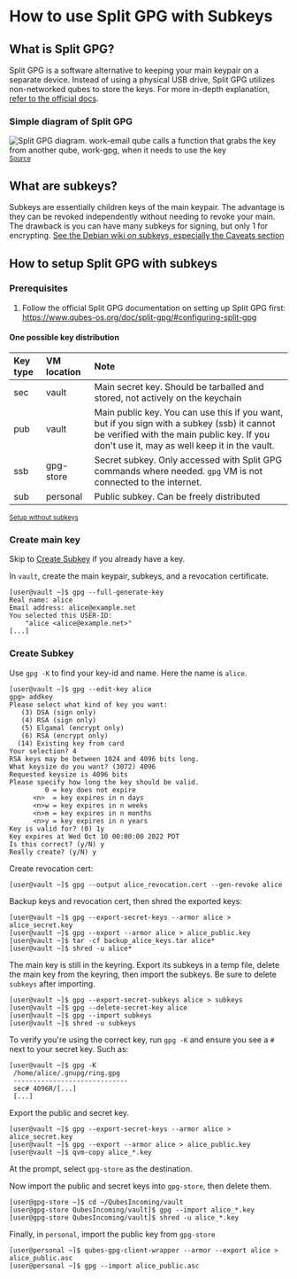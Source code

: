 # How to use Split GPG with Subkeys

## What is Split GPG?

Split GPG is a software alternative to keeping your main keypair on a separate device. Instead of using a physical USB drive, Split GPG utilizes non-networked qubes to store the keys. For more in-depth explanation, [refer to the official docs](https://www.qubes-os.org/doc/split-gpg/).

### Simple diagram of Split GPG
![Split GPG diagram. work-email qube calls a function that grabs the key from another qube, work-gpg, when it needs to use the key](https://www.qubes-os.org/attachment/doc/split-gpg-diagram.png)
<sup>[Source](https://www.qubes-os.org/attachment/doc/split-gpg-diagram.png)</sup>

## What are subkeys?

Subkeys are essentially children keys of the main keypair. The advantage is they can be revoked independently without needing to revoke your main. The drawback is you can have many subkeys for signing, but only 1 for encrypting. [See the Debian wiki on subkeys, especially the Caveats section](https://wiki.debian.org/Subkeys)

## How to setup Split GPG with subkeys

### Prerequisites
1. Follow the official Split GPG documentation on setting up Split GPG first: https://www.qubes-os.org/doc/split-gpg/#configuring-split-gpg

#### One possible key distribution

| Key type | VM location | Note             |
|:---------|:------------|:-----------------|
| sec      | vault       | Main secret key. Should be tarballed and stored, not actively on the keychain   |
| pub      | vault       | Main public key. You can use this if you want, but if you sign with a subkey (ssb) it cannot be verified with the main public key. If you don't use it, may as well keep it in the vault. |
| ssb      | gpg-store   | Secret subkey. Only accessed with Split GPG commands where needed. `gpg` VM is not connected to the internet. |
| sub      | personal    | Public subkey. Can be freely distributed  |


<sup>[Setup without subkeys](https://www.qubes-os.org/doc/split-gpg/#setup-description)</sup>


### Create main key

Skip to [Create Subkey](#create-subkey) if you already have a key.

In `vault`, create the main keypair, subkeys, and a revocation certificate.

```
[user@vault ~]$ gpg --full-generate-key
Real name: alice
Email address: alice@example.net
You selected this USER-ID:
    "alice <alice@example.net>"
[...]
```

### Create Subkey
Use `gpg -K` to find your key-id and name. Here the name is `alice`.

```
[user@vault ~]$ gpg --edit-key alice
gpg> addkey
Please select what kind of key you want:
   (3) DSA (sign only)
   (4) RSA (sign only)
   (5) Elgamal (encrypt only)
   (6) RSA (encrypt only)
  (14) Existing key from card
Your selection? 4
RSA keys may be between 1024 and 4096 bits long.
What keysize do you want? (3072) 4096
Requested keysize is 4096 bits
Please specify how long the key should be valid.
         0 = key does not expire
      <n>  = key expires in n days
      <n>w = key expires in n weeks
      <n>m = key expires in n months
      <n>y = key expires in n years
Key is valid for? (0) 1y
Key expires at Wed Oct 10 00:00:00 2022 PDT
Is this correct? (y/N) y
Really create? (y/N) y
```

Create revocation cert:
```
[user@vault ~]$ gpg --output alice_revocation.cert --gen-revoke alice
```

Backup keys and revocation cert, then shred the exported keys:
```
[user@vault ~]$ gpg --export-secret-keys --armor alice > alice_secret.key
[user@vault ~]$ gpg --export --armor alice > alice_public.key
[user@vault ~]$ tar -cf backup_alice_keys.tar alice* 
[user@vault ~]$ shred -u alice*
```
The main key is still in the keyring. Export its subkeys in a temp file, delete the main key from the keyring, then import the subkeys. Be sure to delete `subkeys` after importing.
```
[user@vault ~]$ gpg --export-secret-subkeys alice > subkeys
[user@vault ~]$ gpg --delete-secret-key alice
[user@vault ~]$ gpg --import subkeys
[user@vault ~]$ shred -u subkeys
```

To verify you're using the correct key, run `gpg -K` and ensure you see a `#` next to your secret key. Such as:
```
[user@vault ~]$ gpg -K
 /home/alice/.gnupg/ring.gpg
 -----------------------------
 sec# 4096R/[...]
 [...]
```

Export the public and secret key.
```
[user@vault ~]$ gpg --export-secret-keys --armor alice > alice_secret.key
[user@vault ~]$ gpg --export --armor alice > alice_public.key
[user@vault ~]$ qvm-copy alice_*.key
```
At the prompt, select `gpg-store` as the destination.

Now import the public and secret keys into `gpg-store`, then delete them.
```
[user@gpg-store ~]$ cd ~/QubesIncoming/vault
[user@gpg-store QubesIncoming/vault]$ gpg --import alice_*.key
[user@gpg-store QubesIncoming/vault]$ shred -u alice_*.key
```
Finally, in `personal`, import the public key from `gpg-store`
```
[user@personal ~]$ qubes-gpg-client-wrapper --armor --export alice > alice_public.asc
[user@personal ~]$ gpg --import alice_public.asc
```
